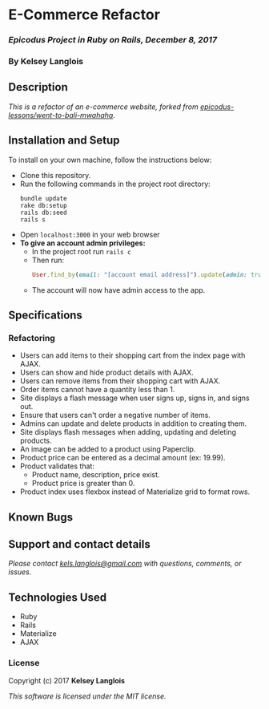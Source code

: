 # E-Commerce Refactor

### _Epicodus Project in Ruby on Rails, December 8, 2017_

### By Kelsey Langlois

## Description

_This is a refactor of an e-commerce website, forked from [epicodus-lessons/went-to-bali-mwahaha](https://github.com/epicodus-lessons/went-to-bali-mwahaha)._

## Installation and Setup

To install on your own machine, follow the instructions below:

* Clone this repository.
* Run the following commands in the project root directory:
  ```
  bundle update
  rake db:setup
  rails db:seed
  rails s
  ```
* Open ```localhost:3000``` in your web browser
* **To give an account admin privileges:**
  * In the project root run ```rails c```
  * Then run:
    ```ruby
    User.find_by(email: "[account email address]").update(admin: true)
    ```
  * The account will now have admin access to the app.

## Specifications

### Refactoring

* Users can add items to their shopping cart from the index page with AJAX.
* Users can show and hide product details with AJAX.
* Users can remove items from their shopping cart with AJAX.
* Order items cannot have a quantity less than 1.
* Site displays a flash message when user signs up, signs in, and signs out.
* Ensure that users can't order a negative number of items.
* Admins can update and delete products in addition to creating them.
* Site displays flash messages when adding, updating and deleting products.
* An image can be added to a product using Paperclip.
* Product price can be entered as a decimal amount (ex: 19.99).
* Product validates that:
  * Product name, description, price exist.
  * Product price is greater than 0.
* Product index uses flexbox instead of Materialize grid to format rows.

## Known Bugs

## Support and contact details

_Please contact [kels.langlois@gmail.com](mailto:kels.langlois@gmail.com) with questions, comments, or issues._

## Technologies Used

* Ruby
* Rails
* Materialize
* AJAX

### License

Copyright (c) 2017 **Kelsey Langlois**

*This software is licensed under the MIT license.*
